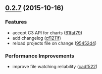<a name="0.2.7"></a>
## [0.2.7](https://github.com/Kaixhin/FGMachine/compare/0.2.7...v0.2.7) (2015-10-16)


### Features

* accept C3 API for charts ([61faf79](https://github.com/Kaixhin/FGMachine/commit/61faf79))
* add changelog ([cf1211f](https://github.com/Kaixhin/FGMachine/commit/cf1211f))
* reload projects file on change ([95452d4](https://github.com/Kaixhin/FGMachine/commit/95452d4))

### Performance Improvements

* improve file watching reliability ([cadf522](https://github.com/Kaixhin/FGMachine/commit/cadf522))




